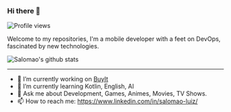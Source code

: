 ### Hi there 👋
![Profile views](https://gpvc.arturio.dev/salomaoluiz)

Welcome to my repositories, I'm a mobile developer with a feet on DevOps, fascinated by new technologies.

![Salomao's github stats](https://github-readme-stats.vercel.app/api?username=salomaoluiz&show_icons=true&title_color=0038e5icon_color=0038e5&text_color=666&bg_color=fffff)

---------------------------------

- 🔭 I’m currently working on [BuyIt](https://github.com/salomaoluiz/BuyIt)
- 🌱 I’m currently learning Kotlin, English, AI
- 💬 Ask me about Development, Games, Animes, Movies, TV Shows.
- 📫 How to reach me: https://www.linkedin.com/in/salomao-luiz/
